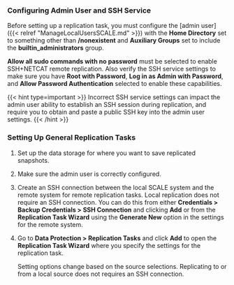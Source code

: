 &NewLine;

### Configuring Admin User and SSH Service

Before setting up a replication task, you must configure the [admin user]({{< relref "ManageLocalUsersSCALE.md" >}}) with the **Home Directory** set to something other than **/nonexistent** and **Auxiliary Groups** set to include the **builtin_administrators** group.

**Allow all sudo commands with no password** must be selected to enable SSH+NETCAT remote replication.
Also verify the SSH service settings to make sure you have **Root with Password**, **Log in as Admin with Password**, and **Allow Password Authentication** selected to enable these capabilities.

{{< hint type=important >}}
Incorrect SSH service settings can impact the admin user ability to establish an SSH session during replication, and require you to obtain and paste a public SSH key into the admin user settings.
{{< /hint >}}

### Setting Up General Replication Tasks

1. Set up the data storage for where you want to save replicated snapshots.

2. Make sure the admin user is correctly configured.

3. Create an SSH connection between the local SCALE system and the remote system for remote replication tasks. Local replication does not require an SSH connection.
   You can do this from either **Credentials > Backup Credentials > SSH Connection** and clicking **Add** or from the **Replication Task Wizard** using the **Generate New** option in the settings for the remote system.

4. Go to **Data Protection > Replication Tasks** and click **Add** to open the **Replication Task Wizard** where you specify the settings for the replication task.
  
   Setting options change based on the source selections. Replicating to or from a local source does not requires an SSH connection.
